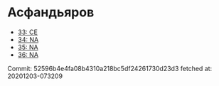 # Асфандьяров
- [33: CE](33.md)
- [34: NA](34.md)
- [35: NA](35.md)
- [36: NA](36.md)

Commit: 52596b4e4fa08b4310a218bc5df24261730d23d3
 fetched at: 20201203-073209

